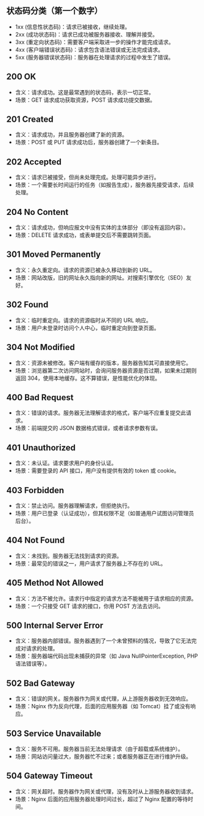 ## 状态码分类（第一个数字）

- 1xx (信息性状态码)：请求已被接收，继续处理。
- 2xx (成功状态码)：请求已成功被服务器接收、理解并接受。
- 3xx (重定向状态码)：需要客户端采取进一步的操作才能完成请求。
- 4xx (客户端错误状态码)：请求包含语法错误或无法完成请求。
- 5xx (服务器错误状态码)：服务器在处理请求的过程中发生了错误。

## 200 OK

- 含义：请求成功。这是最常遇到的状态码，表示一切正常。
- 场景：GET 请求成功获取资源，POST 请求成功提交数据。

## 201 Created

- 含义：请求成功，并且服务器创建了新的资源。
- 场景：POST 或 PUT 请求成功后，服务器创建了一个新条目。

## 202 Accepted

- 含义：请求已被接受，但尚未处理完成。处理可能异步进行。
- 场景：一个需要长时间运行的任务（如报告生成），服务器先接受请求，后续处理。

## 204 No Content

- 含义：请求成功，但响应报文中没有实体的主体部分（即没有返回内容）。
- 场景：DELETE 请求成功，或表单提交后不需要跳转页面。

## 301 Moved Permanently

- 含义：永久重定向。请求的资源已被永久移动到新的 URL。
- 场景：网站改版，旧的网址永久指向新的网址。对搜索引擎优化（SEO）友好。

## 302 Found

- 含义：临时重定向。请求的资源临时从不同的 URL 响应。
- 场景：用户未登录时访问个人中心，临时重定向到登录页面。

## 304 Not Modified

- 含义：资源未被修改。客户端有缓存的版本，服务器告知其可直接使用它。
- 场景：浏览器第二次访问网站时，会询问服务器资源是否过期，如果未过期则返回 304，使用本地缓存。这不算错误，是性能优化的体现。

## 400 Bad Request

- 含义：错误的请求。服务器无法理解请求的格式，客户端不应重复提交此请求。
- 场景：前端提交的 JSON 数据格式错误，或者请求参数有误。

## 401 Unauthorized

- 含义：未认证。请求要求用户的身份认证。
- 场景：需要登录的 API 接口，用户没有提供有效的 token 或 cookie。

## 403 Forbidden

- 含义：禁止访问。服务器理解请求，但拒绝执行。
- 场景：用户已登录（认证成功），但其权限不足（如普通用户试图访问管理员后台）。

## 404 Not Found

- 含义：未找到。服务器无法找到请求的资源。
- 场景：最常见的错误之一，用户请求了服务器上不存在的 URL。

## 405 Method Not Allowed

- 含义：方法不被允许。请求行中指定的请求方法不能被用于请求相应的资源。
- 场景：一个只接受 GET 请求的接口，你用 POST 方法去访问。

## 500 Internal Server Error

- 含义：服务器内部错误。服务器遇到了一个未曾预料的情况，导致了它无法完成对请求的处理。
- 场景：服务器端代码出现未捕获的异常（如 Java NullPointerException, PHP 语法错误等）。

## 502 Bad Gateway

- 含义：错误的网关。服务器作为网关或代理，从上游服务器收到无效响应。
- 场景：Nginx 作为反向代理，后面的应用服务器（如 Tomcat）挂了或没有响应。

## 503 Service Unavailable

- 含义：服务不可用。服务器当前无法处理请求（由于超载或系统维护）。
- 场景：网站访问量过大，服务器忙不过来；或者服务器正在进行维护升级。

## 504 Gateway Timeout

- 含义：网关超时。服务器作为网关或代理，没有及时从上游服务器收到请求。
- 场景：Nginx 后面的应用服务器处理时间过长，超过了 Nginx 配置的等待时间。
